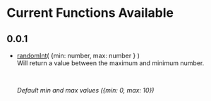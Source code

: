 # Current Functions Available

## 0.0.1

- [randomInt](https://github.com/thainanluiz/TSSuper/blob/main/examples/randomInt.ts)( {min: number, max: number } ) <br>
  Will return a value between the maximum and minimum number.

  <br>

  _Default min and max values ​​({min: 0, max: 10})_

  <br>
